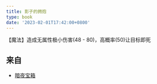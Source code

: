 ```yaml
---
title: 影子的拥抱
type: book
date: '2023-02-01T17:42:00+0800'
---
```


【魔法】造成无属性极小伤害(48 - 80)，高概率(50)让目标即死

## 来自

* [暗夜宝箱](/docs/物品/暗夜宝箱)